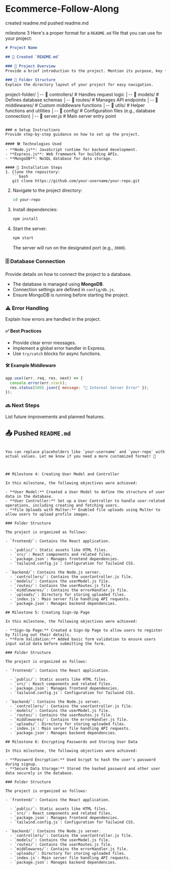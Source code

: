 # Ecommerce-Follow-Along

created readme.md 
pushed readme.md

milestone 3 
Here's a proper format for a `README.md` file that you can use for your project:

```md
# Project Name

## 📌 Created `README.md`

### 🚀 Project Overview
Provide a brief introduction to the project. Mention its purpose, key features, and technologies used.

### 📂 Folder Structure
Explain the directory layout of your project for easy navigation.

```
project-folder/
│-- 📂 controllers/   # Handles request logic
│-- 📂 models/        # Defines database schemas
│-- 📂 routes/        # Manages API endpoints
│-- 📂 middlewares/   # Custom middleware functions
│-- 📂 utils/         # Helper functions and utilities
│-- 📂 config/        # Configuration files (e.g., database connection)
│-- 📜 server.js      # Main server entry point
```

### ⚙️ Setup Instructions
Provide step-by-step guidance on how to set up the project.

#### 🛠 Technologies Used
- **Node.js**: JavaScript runtime for backend development.
- **Express.js**: Web framework for building APIs.
- **MongoDB**: NoSQL database for data storage.

#### 📝 Installation Steps
1. Clone the repository:
   ```bash
   git clone https://github.com/your-username/your-repo.git
   ```
2. Navigate to the project directory:
   ```bash
   cd your-repo
   ```
3. Install dependencies:
   ```bash
   npm install
   ```
4. Start the server:
   ```bash
   npm start
   ```
   The server will run on the designated port (e.g., `3000`).

### 🗄 Database Connection
Provide details on how to connect the project to a database.

- The database is managed using **MongoDB**.
- Connection settings are defined in `config/db.js`.
- Ensure MongoDB is running before starting the project.

### ⚠️ Error Handling
Explain how errors are handled in the project.

#### ✅ Best Practices
- Provide clear error messages.
- Implement a global error handler in Express.
- Use `try/catch` blocks for async functions.

#### 🛠 Example Middleware
```js
app.use((err, req, res, next) => {
  console.error(err.stack);
  res.status(500).json({ message: "🚨 Internal Server Error" });
});
```

### 🔜 Next Steps
List future improvements and planned features.

## 📤 Pushed `README.md`
```

You can replace placeholders like `your-username` and `your-repo` with actual values. Let me know if you need a more customized format! 🚀



## Milestone 4: Creating User Model and Controller

In this milestone, the following objectives were achieved:

- **User Model:** Created a User Model to define the structure of user data in the database.
- **User Controller:** Set up a User Controller to handle user-related operations, including creating and fetching users.
- **File Uploads with Multer:** Enabled file uploads using Multer to allow users to upload profile images.

### Folder Structure

The project is organized as follows:

- `frontend/`: Contains the React application.

  - `public/`: Static assets like HTML files.
  - `src/`: React components and related files.
  - `package.json`: Manages frontend dependencies.
  - `tailwind.config.js`: Configuration for Tailwind CSS.

- `backend/`: Contains the Node.js server.
  - `controllers/`: Contains the userController.js file.
  - `models/`: Contains the userModel.js file.
  - `routes/`: Contains the userRoutes.js file.
  - `middlewares/`: Contains the errorHandler.js file.
  - `uploads/`: Directory for storing uploaded files.
  - `index.js`: Main server file handling API requests.
  - `package.json`: Manages backend dependencies.

## Milestone 5: Creating Sign-Up Page

In this milestone, the following objectives were achieved:

- **Sign-Up Page:** Created a Sign-Up Page to allow users to register by filling out their details.
- **Form Validation:** Added basic form validation to ensure users input valid data before submitting the form.

### Folder Structure

The project is organized as follows:

- `frontend/`: Contains the React application.

  - `public/`: Static assets like HTML files.
  - `src/`: React components and related files.
  - `package.json`: Manages frontend dependencies.
  - `tailwind.config.js`: Configuration for Tailwind CSS.

- `backend/`: Contains the Node.js server.
  - `controllers/`: Contains the userController.js file.
  - `models/`: Contains the userModel.js file.
  - `routes/`: Contains the userRoutes.js file.
  - `middlewares/`: Contains the errorHandler.js file.
  - `uploads/`: Directory for storing uploaded files.
  - `index.js`: Main server file handling API requests.
  - `package.json`: Manages backend dependencies.

## Milestone 6: Encrypting Passwords and Storing User Data

In this milestone, the following objectives were achieved:

- **Password Encryption:** Used bcrypt to hash the user's password during signup.
- **Secure Data Storage:** Stored the hashed password and other user data securely in the database.

### Folder Structure

The project is organized as follows:

- `frontend/`: Contains the React application.

  - `public/`: Static assets like HTML files.
  - `src/`: React components and related files.
  - `package.json`: Manages frontend dependencies.
  - `tailwind.config.js`: Configuration for Tailwind CSS.

- `backend/`: Contains the Node.js server.
  - `controllers/`: Contains the userController.js file.
  - `models/`: Contains the userModel.js file.
  - `routes/`: Contains the userRoutes.js file.
  - `middlewares/`: Contains the errorHandler.js file.
  - `uploads/`: Directory for storing uploaded files.
  - `index.js`: Main server file handling API requests.
  - `package.json`: Manages backend dependencies.

